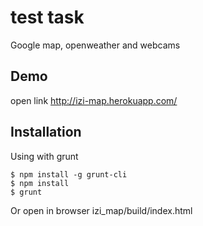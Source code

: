 # test task

Google map, openweather and webcams

## Demo

open link http://izi-map.herokuapp.com/

## Installation

Using with grunt

    $ npm install -g grunt-cli
    $ npm install
    $ grunt

Or open in browser izi_map/build/index.html

